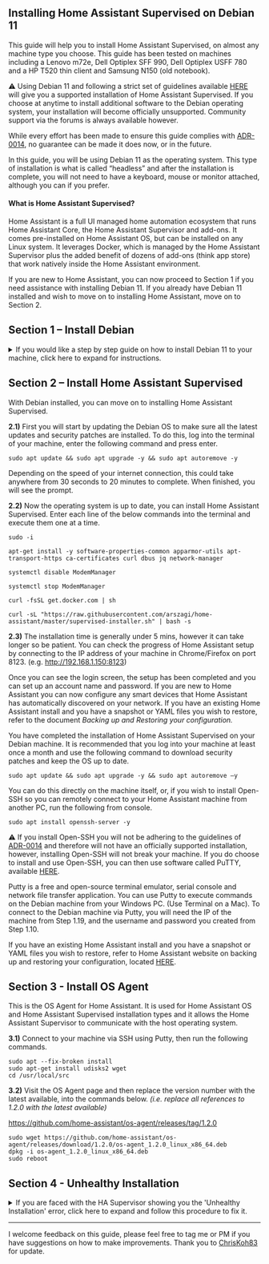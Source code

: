 ## Installing Home Assistant Supervised on Debian 11

This guide will help you to install Home Assistant Supervised, on almost any machine type you choose. This guide has been tested on machines including a Lenovo m72e, Dell Optiplex SFF 990, Dell Optiplex USFF 780 and a HP T520 thin client and Samsung N150 (old notebook).

:warning: Using Debian 11 and following a strict set of guidelines available [HERE](https://github.com/home-assistant/architecture/blob/master/adr/0014-home-assistant-supervised.md) will give you a supported installation of Home Assistant Supervised. If you choose at anytime to install additional software to the Debian operating system, your installation will become officially unsupported. Community support via the forums is always available however.

While every effort has been made to ensure this guide complies with [ADR-0014](https://github.com/home-assistant/architecture/blob/master/adr/0014-home-assistant-supervised.md), no guarantee can be made it does now, or in the future.

In this guide, you will be using Debian 11 as the operating system. This type of installation is what is called “headless” and after the installation is complete, you will not need to have a keyboard, mouse or monitor attached, although you can if you prefer.

#### What is Home Assistant Supervised? ####

Home Assistant is a full UI managed home automation ecosystem that runs Home Assistant Core, the Home Assistant Supervisor and add-ons. It comes pre-installed on Home Assistant OS, but can be installed on any Linux system. It leverages Docker, which is managed by the Home Assistant Supervisor plus the added benefit of dozens of add-ons (think app store) that work natively inside the Home Assistant environment.

If you are new to Home Assistant, you can now proceed to Section 1 if you need assistance with installing Debian 11. If you already have Debian 11 installed and wish to move on to installing Home Assistant, move on to Section 2.

## Section 1 – Install Debian

<details>
  <summary>If you would like a step by step guide on how to install Debian 11 to your machine, click here to expand for instructions.</summary>


**1.1)** Start by downloading `debian-live-11.0.0-amd64-standard.iso` from [HERE](https://cdimage.debian.org/debian-cd/current-live/amd64/iso-hybrid/). If you would prefer the full Debain image with all drivers, download `firmware-11.0.0-amd64-DVD-1.iso` [HERE](https://cdimage.debian.org/cdimage/unofficial/non-free/cd-including-firmware/11.0.0+nonfree/amd64/iso-dvd/firmware-11.0.0-amd64-DVD-1.iso)

**1.2)** While Debian is downloading, you will need some other programs to help with the setup and installation. To burn the Debian ISO image to a USB thumb drive, you will use a program called Rufus which can be downloaded from [HERE](https://rufus.ie/). 

**1.3)** You will now create a bootable USB drive using Rufus and the Debian image you have downloaded. Insert a blank USB drive of at least 8gb into your PC, open Rufus and choose your USB from the drop-down menu. Now select the Debian ISO image you downloaded, and click Start. If you get any prompts, select OK or Yes to continue. When this has completed, you can move on.

**1.4)** Insert the USB you have just made into the new machine, connect a monitor, Ethernet cable, keyboard and mouse, and power on the machine. You will need to select the USB drive as the boot device, to do this, you will need to press something like F12 or DEL on your keyboard immediately when the machine is powered on.

**1.5)**	The first screen you should be able to select from is **Main Menu**, on this screen, select **Graphical Debian Installer**

**1.6)**	Next will be **Language**. Choose your language and click continue.

**1.7)**	Next will be **Select your location**. Choose your country and click continue.

**1.8)**	Next will be **Configure the keyboard**. Select your keyboard type and click continue. The installer will now perform some automated tasks which will take 1-2 minutes.

**1.9)**	Next will be **Configure the network**. Here you can name your machine, the default name will be `debian`. Choose a name and click continue. You can skip the next page by clicking continue as you do not need to set a domain name. 

**1.10)**	Next will be **Set up users and passwords**. You will be asked to create a password for the root user. Make a note of the password you choose here, and click continue.

**1.11)**	Next will be **Set up users and passwords** again. Enter a username, click continue and on the next screen, enter a password for this user account. Make note of both of these, you will need them later.

**1.12)**	Next will be **Configure the clock**. Select the correct time zone and click continue.

**1.13)**	Next will be **Partition Disks**. Select **Guided - use entire disk** and then click continue. On the next screen make sure the correct disk is selected and click continue. On the next screen select **All files in one partition** and click continue. On the next screen, make sure **Finish partitioning and write changes to disk** is selected, and click continue. On the next screen, select **Yes** and then click continue. The installer will now perform some automated tasks. This will take 1-2 mins.

**1.14)**	Next will be **Configure the package manager**. Select **Yes** and click continue. Select your Country and click continue. You can leave the default selection **deb.debian.org** selected, or select another mirror of your choosing, and click continue. Leave the next page blank and click continue. The installer will now perform some automated tasks. This will take a few minutes.

**1.15)**	Next will be **Install the GRUB bootloader**. Select **Yes** and click continue. Now select the drive you are installing Debian on, and click continue. The installer will now perform some automated tasks. This will take 1-2 mins and then installation will be complete.

**1.16)** In Debian, your user will not be a member of the sudo group so cannot run administrative commands. After the system has rebooted, log in as the root user and the password you set during **Step 1.10.** To add your user to the sudo group enter this command, and press Enter. 

```
usermod -aG sudo username
```

where *username* is the one you setup during **Step 1.11**

**1.17)**	Log out of the root account by pressing ctrl-d on your keyboard then to login to the machine using the username and password you created in **Step 1.11**.

**1.18)**	Before you start installing Home Assistant Supervised, you will need to update the operating system. Enter this command, and press enter.

```
sudo apt update && sudo apt upgrade -y && sudo apt autoremove -y
```

**1.19)**	Once this has completed, you will need to find the IP address of the machine. You can do this by checking your router, or by typing this command into the terminal.

```
ip a
```

You should now see some information on your screen showing network configuration. You are looking for information like `inet 192.168.1.150/24`, or, `inet 10.1.1.50/24` depending on your network setup. This is the IP of the machine and you can now use this to connect to the machine from another PC.
</details>

## Section 2 – Install Home Assistant Supervised

With Debian installed, you can move on to installing Home Assistant Supervised.

**2.1)** First you will start by updating the Debian OS to make sure all the latest updates and security patches are installed. To do this, log into the terminal of your machine, enter the following command and press enter.

```
sudo apt update && sudo apt upgrade -y && sudo apt autoremove -y
```

Depending on the speed of your internet connection, this could take anywhere from 30 seconds to 20 minutes to complete. When finished, you will see the prompt.

**2.2)** Now the operating system is up to date, you can install Home Assistant Supervised. Enter each line of the below commands into the terminal and execute them one at a time.

```
sudo -i

apt-get install -y software-properties-common apparmor-utils apt-transport-https ca-certificates curl dbus jq network-manager

systemctl disable ModemManager

systemctl stop ModemManager

curl -fsSL get.docker.com | sh

curl -sL "https://raw.githubusercontent.com/arszagi/home-assistant/master/supervised-installer.sh" | bash -s
```

**2.3)** The installation time is generally under 5 mins, however it can take longer so be patient. You can check the progress of Home Assistant setup by connecting to the IP address of your machine in Chrome/Firefox on port 8123. (e.g. http://192.168.1.150:8123) 

Once you can see the login screen, the setup has been completed and you can set up an account name and password. If you are new to Home Assistant you can now configure any smart devices that Home Assistant has automatically discovered on your network. If you have an existing Home Assistant install and you have a snapshot or YAML files you wish to restore, refer to the document *Backing up and Restoring your configuration.*

You have completed the installation of Home Assistant Supervised on your Debian machine. It is recommended that you log into your machine at least once a month and use the following command to download security patches and keep the OS up to date.

```
sudo apt update && sudo apt upgrade -y && sudo apt autoremove –y
```

You can do this directly on the machine itself, or, if you wish to install Open-SSH so you can remotely connect to your Home Assistant machine from another PC, run the following from console. 

```
sudo apt install openssh-server -y
```

:warning: If you install Open-SSH you will not be adhering to the guidelines of [ADR-0014](https://github.com/home-assistant/architecture/blob/master/adr/0014-home-assistant-supervised.md) and therefore will not have an officially supported installation, however, installing Open-SSH will not break your machine. If you do choose to install and use Open-SSH, you can then use software called PuTTY, available [HERE](https://www.chiark.greenend.org.uk/~sgtatham/putty/latest.html).

Putty is a free and open-source terminal emulator, serial console and network file transfer application. You can use Putty to execute commands on the Debian machine from your Windows PC. (Use Terminal on a Mac). To connect to the Debian machine via Putty, you will need the IP of the machine from Step 1.19, and the username and password you created from Step 1.10.

If you have an existing Home Assistant install and you have a snapshot or YAML files you wish to restore, refer to Home Assistant website on backing up and restoring your configuration, located [HERE](https://www.home-assistant.io/common-tasks/supervised/#making-a-backup-from-the-ui). 

## Section 3 - Install OS Agent

This is the OS Agent for Home Assistant. It is used for Home Assistant OS and Home Assistant Supervised installation types and it allows the Home Assistant Supervisor to communicate with the host operating system.

**3.1)** Connect to your machine via SSH using Putty, then run the following commands.

```
sudo apt --fix-broken install
sudo apt-get install udisks2 wget
cd /usr/local/src
```

**3.2)** Visit the OS Agent page and then replace the version number with the latest available, into the commands below. *(i.e. replace all references to 1.2.0 with the latest available)*

https://github.com/home-assistant/os-agent/releases/tag/1.2.0


```
sudo wget https://github.com/home-assistant/os-agent/releases/download/1.2.0/os-agent_1.2.0_linux_x86_64.deb
dpkg -i os-agent_1.2.0_linux_x86_64.deb
sudo reboot
```
## Section 4 - Unhealthy Installation
<details>
  <summary> If you are faced with the HA Supervisor showing you the 'Unhealthy Installation' error, click here to expand and follow this procedure to fix it.</summary>

**4.1)** Install the **SSH & Web Terminal** add-on from with the HA Supervisor add-on store. It looks like this. 
![ssh|331x90](upload://94WdjeVWRIQ3mX4iSkjXKrAFfed.png)

Configure the add-on so you can connect to the HA container. Here is an example of a simple working configuration you can use, adjust the `username` and `password` to suit.

```
ssh:
  username: USERNAME
  password: PASSWORD
  authorized_keys: []
  sftp: false
  compatibility_mode: false
  allow_agent_forwarding: false
  allow_remote_port_forwarding: false
  allow_tcp_forwarding: false
zsh: true
share_sessions: false
packages: []
init_commands: []
``` 
You will need to change the port to 23 (or other unused port number of your choosing) in the Network section of the Configuration tab. Once you have installed and configured the add-on, move on to the next step.

**4.2)** Using Putty, login to the HA machine using the IP of the machine and port 23. Use the username and password you configured in the previous step.

**4.3)** Once logged in you can now execute the following command;
```
ha jobs options --ignore-conditions healthy
```
Once you have done this, you should see a message saying, *Command completed successfully*. You can type `exit` to leave the shell connection. You can now also turn off/stop the SSH & Web Terminal add-on in HA as you will no longer need it. It can be restarted at anytime.

![Capture|593x337](upload://9to6dfTx05R9O7d1G0uK4gbDail.png)
</details>

___
I welcome feedback on this guide, please feel free to tag me or PM if you have suggestions on how to make improvements.
Thank you to [ChrisKoh83](https://github.com/ChrisKoh83) for update.
